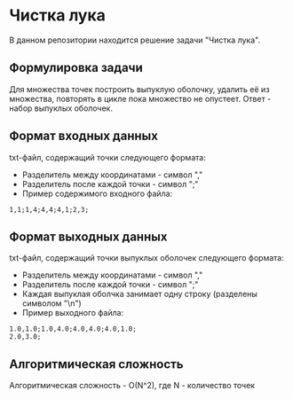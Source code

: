 # Чистка лука
В данном репозитории находится решение задачи "Чистка лука".
## Формулировка задачи
Для множества точек построить выпуклую оболочку, удалить её из множества,
повторять в цикле пока множество не опустеет. Ответ - набор выпуклых
оболочек.
## Формат входных данных
txt-файл, содержащий точки следующего формата:
- Разделитель между координатами - символ ","
- Разделитель после каждой точки - символ ";"
- Пример содержимого входного файла:
```
1,1;1,4;4,4;4,1;2,3;
```
## Формат выходных данных
txt-файл, содержащий точки выпуклых оболочек следующего формата:
- Разделитель между координатами - символ ","
- Разделитель после каждой точки - символ ";"
- Каждая выпуклая оболчка занимает одну строку (разделены символом "\n")
- Пример выходного файла:
```
1.0,1.0;1.0,4.0;4.0,4.0;4.0,1.0;
2.0,3.0;

```
## Алгоритмическая сложность
Алгоритмическая сложность - O(N^2), где  N - количество точек 
